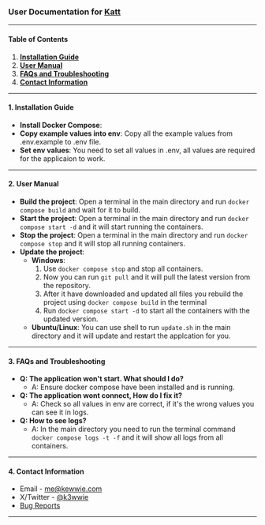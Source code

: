 ### User Documentation for [Katt](https://github.com/kewwie/katt)
___

#### Table of Contents
1. **[Installation Guide](#1-installation-guide)**
2. **[User Manual](#2-user-manual)**
3. **[FAQs and Troubleshooting](#3-faqs-and-troubleshooting)**
4. **[Contact Information](#4-contact-information)**

---

#### 1. Installation Guide
- **Install Docker Compose**: 
- **Copy example values into env**: Copy all the example values from .env.example to .env file.
- **Set env values**: You need to set all values in .env, all values are required for the applicaion to work.

---

#### 2. User Manual


- **Build the project**: Open a terminal in the main directory and run `docker compose build` and wait for it to build.
- **Start the project**: Open a terminal in the main directory and run `docker compose start -d` and it will start running the containers.
- **Stop the project**: Open a terminal in the main directory and run `docker compose stop` and it will stop all running containers.
- **Update the project**: 
    - **Windows**: 
        1. Use `docker compose stop` and stop all containers.
        2. Now you can run `git pull` and it will pull the latest version from the repository.
        3. After it have downloaded and updated all files you rebuild the project using `docker compose build` in the terminal
        4. Run `docker compose start -d` to start all the containers with the updated version.
    - **Ubuntu/Linux**: 
        You can use shell to run `update.sh` in the main directory and it will update and restart the applcation for you.


---

#### 3. FAQs and Troubleshooting
- **Q: The application won't start. What should I do?**
  - A: Ensure docker compose have been installed and is running.
- **Q: The application wont connect, How do I fix it?**
  - A: Check so all values in env are correct, if it's the wrong values you can see it in logs.
- **Q: How to see logs?**
  - A: In the main directory you need to run the terminal command `docker compose logs -t -f` and it will show all logs from all containers.

---

#### 4. Contact Information
- Email - me@kewwie.com
- X/Twitter - [@k3wwie](https://x.com/k3wwie)
- [Bug Reports](https://github.com/kewwie/katt/issues)

---